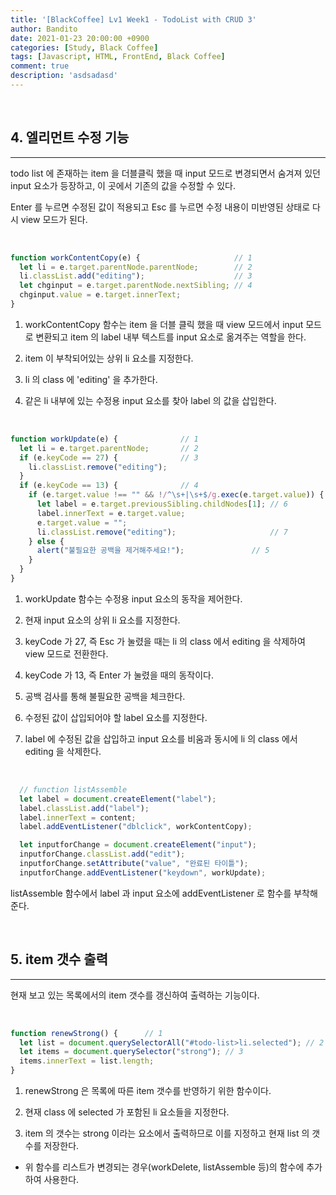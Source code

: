```yaml
---
title: '[BlackCoffee] Lv1 Week1 - TodoList with CRUD 3'
author: Bandito
date: 2021-01-23 20:00:00 +0900
categories: [Study, Black Coffee]
tags: [Javascript, HTML, FrontEnd, Black Coffee]
comment: true
description: 'asdsadasd'
---
```


<br/>

## 4. 엘리먼트 수정 기능   
***

todo list 에 존재하는 item 을 더블클릭 했을 때 input 모드로 변경되면서 숨겨져 있던 input 요소가 등장하고, 이 곳에서 기존의 값을 수정할 수 있다.    

Enter 를 누르면 수정된 값이 적용되고 Esc 를 누르면 수정 내용이 미반영된 상태로 다시 view 모드가 된다. 

<script src="https://gist.github.com/Suppplier/a34cca10b98442754d060096f161126c.js"></script>

<br/>

```javascript
function workContentCopy(e) {                     // 1
  let li = e.target.parentNode.parentNode;        // 2
  li.classList.add("editing");                    // 3
  let chginput = e.target.parentNode.nextSibling; // 4
  chginput.value = e.target.innerText;            
}
```

1. workContentCopy 함수는 item 을 더블 클릭 했을 때 view 모드에서 input 모드로 변환되고 item 의 label 내부 텍스트를 input 요소로 옮겨주는 역할을 한다.

2. item 이 부착되어있는 상위 li 요소를 지정한다.

3. li 의 class 에 'editing' 을 추가한다.

4. 같은 li 내부에 있는 수정용 input 요소를 찾아 label 의 값을 삽입한다.


<br/>

```javascript
function workUpdate(e) {              // 1
  let li = e.target.parentNode;       // 2
  if (e.keyCode == 27) {              // 3
    li.classList.remove("editing");
  }
  if (e.keyCode == 13) {              // 4
    if (e.target.value !== "" && !/^\s+|\s+$/g.exec(e.target.value)) {    // 5
      let label = e.target.previousSibling.childNodes[1]; // 6
      label.innerText = e.target.value;
      e.target.value = "";
      li.classList.remove("editing");                     // 7
    } else {
      alert("불필요한 공백을 제거해주세요!");               // 5
    }
  }
}
```

1. workUpdate 함수는 수정용 input 요소의 동작을 제어한다.

2. 현재 input 요소의 상위 li 요소를 지정한다.

3. keyCode 가 27, 즉 Esc 가 눌렸을 때는 li 의 class 에서 editing 을 삭제하여 view 모드로 전환한다.

4. keyCode 가 13, 즉 Enter 가 눌렸을 때의 동작이다.

5. 공백 검사를 통해 불필요한 공백을 체크한다.

6. 수정된 값이 삽입되어야 할 label 요소를 지정한다.

7. label 에 수정된 값을 삽입하고 input 요소를 비움과 동시에 li 의 class 에서 editing 을 삭제한다.

<br/>

```javascript
  // function listAssemble
  let label = document.createElement("label");
  label.classList.add("label");
  label.innerText = content;
  label.addEventListener("dblclick", workContentCopy);

  let inputforChange = document.createElement("input");
  inputforChange.classList.add("edit");
  inputforChange.setAttribute("value", "완료된 타이틀");
  inputforChange.addEventListener("keydown", workUpdate);
```

listAssemble 함수에서 label 과 input 요소에 addEventListener 로 함수를 부착해준다. 


<br/>

## 5. item 갯수 출력 
***

현재 보고 있는 목록에서의 item 갯수를 갱신하여 출력하는 기능이다.


<br/>

```javascript
function renewStrong() {      // 1
  let list = document.querySelectorAll("#todo-list>li.selected"); // 2
  let items = document.querySelector("strong"); // 3
  items.innerText = list.length;
}
```

1. renewStrong 은 목록에 따른 item 갯수를 반영하기 위한 함수이다.

2. 현재 class 에 selected 가 포함된 li 요소들을 지정한다.

3. item 의 갯수는 strong 이라는 요소에서 출력하므로 이를 지정하고 현재 list 의 갯수를 저장한다.

+ 위 함수를 리스트가 변경되는 경우(workDelete, listAssemble 등)의 함수에 추가하여 사용한다. 